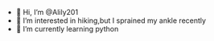 - 👋 Hi, I’m @Alily201
- 👀 I’m interested in hiking,but I sprained my ankle recently
- 🌱 I’m currently learning python

<!---
Alily201/Alily201 is a ✨ special ✨ repository because its `README.md` (this file) appears on your GitHub profile.
You can click the Preview link to take a look at your changes.
--->

